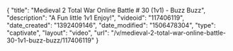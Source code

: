 {
    "title": "Medieval 2 Total War Online Battle # 30 (1v1) - Buzz Buzz",
    "description": "A Fun little 1v1 Enjoy!",
    "videoid": "117406119",
    "date_created": "1392409146",
    "date_modified": "1506478304",
    "type": "captivate",
    "layout": "video",
    "url": "\/v\/medieval-2-total-war-online-battle-30-1v1-buzz-buzz\/117406119"
}